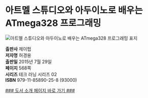   
# 아트멜 스튜디오와 아두이노로 배우는 ATmega328 프로그래밍
  
 ![아트멜 스튜디오와 아두이노로 배우는 ATmega328 프로그래밍 표지](http://image.yes24.com/momo/TopCate543/MidCate010/54297651.jpg)
  
**출판사** 제이펍  
**저자명** 허경용  
**출판일** 2015년 7월 29일  
**페이지** 568쪽  
**시리즈** 테크 러닝 시리즈 02  
**ISBN** 979-11-85890-25-8 (93000)  

[### 도서 소개 페이지 바로 가기 ###](http://jpub.tistory.com/506)  


